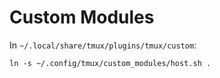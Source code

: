 # Custom Modules

In `~/.local/share/tmux/plugins/tmux/custom`:

```
ln -s ~/.config/tmux/custom_modules/host.sh .
```
